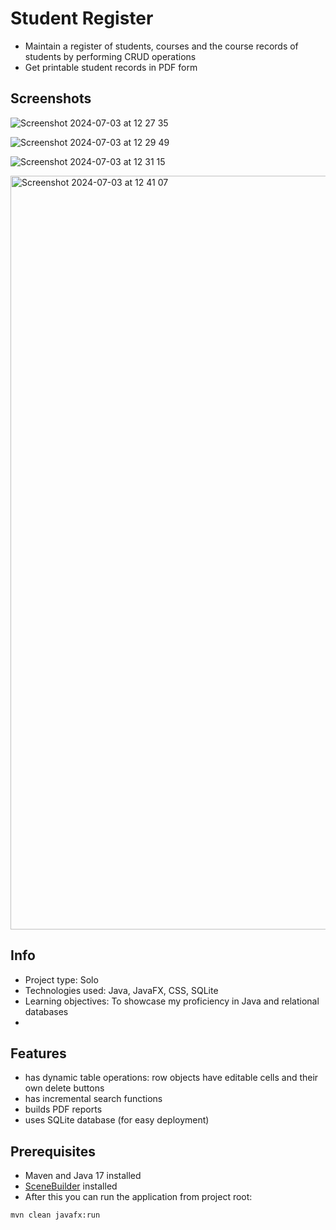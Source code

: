# Student Register
- Maintain a register of students, courses and the course records of students by performing CRUD operations
- Get printable student records in PDF form

## Screenshots

![Screenshot 2024-07-03 at 12 27 35](https://github.com/satukon/Student-register/assets/113008423/eab1f62e-b991-40db-9b29-f3e45176996b)

![Screenshot 2024-07-03 at 12 29 49](https://github.com/satukon/Student-register/assets/113008423/ca6903f4-6886-405e-a4e9-db4a62b241bb)

![Screenshot 2024-07-03 at 12 31 15](https://github.com/satukon/Student-register/assets/113008423/2dd46416-f11b-461e-8546-3923b76f25ab)

<img width="1206" alt="Screenshot 2024-07-03 at 12 41 07" src="https://github.com/satukon/Student-register/assets/113008423/26a487f7-22ab-4217-9185-38827f5a7362">

## Info
- Project type: Solo
- Technologies used: Java, JavaFX, CSS, SQLite
- Learning objectives: To showcase my proficiency in Java and relational databases
- 
## Features
- has dynamic table operations: row objects have editable cells and their own delete buttons
- has incremental search functions
- builds PDF reports
- uses SQLite database (for easy deployment)
  
## Prerequisites
- Maven and Java 17 installed
- <a href="https://gluonhq.com/products/scene-builder/">SceneBuilder</a> installed
- After this you can run the application from project root:
```
mvn clean javafx:run
```
